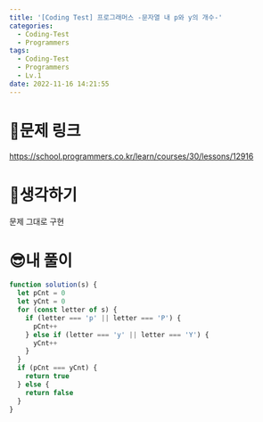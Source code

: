 ```yaml
---
title: '[Coding Test] 프로그래머스 -문자열 내 p와 y의 개수-'
categories:
  - Coding-Test
  - Programmers
tags:
  - Coding-Test
  - Programmers
  - Lv.1
date: 2022-11-16 14:21:55
---
```

# 📃문제 링크
https://school.programmers.co.kr/learn/courses/30/lessons/12916

# 🤨생각하기
문제 그대로 구현

# 😎내 풀이
```js
function solution(s) {
  let pCnt = 0
  let yCnt = 0
  for (const letter of s) {
    if (letter === 'p' || letter === 'P') {
      pCnt++
    } else if (letter === 'y' || letter === 'Y') {
      yCnt++
    }
  }
  if (pCnt === yCnt) {
    return true
  } else {
    return false
  }
}
```